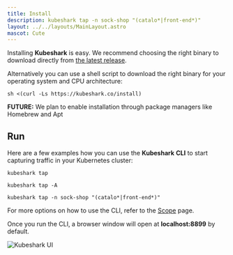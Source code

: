 ```yaml
---
title: Install
description: kubeshark tap -n sock-shop "(catalo*|front-end*)"
layout: ../../layouts/MainLayout.astro
mascot: Cute
---
```


Installing **Kubeshark** is easy. We recommend choosing the right binary to download directly from [the latest release](https://github.com/kubeshark/kubeshark/releases/latest).

Alternatively you can use a shell script to download the right binary for your operating system and CPU architecture:

```shell
sh <(curl -Ls https://kubeshark.co/install)
```

**FUTURE:** We plan to enable installation through package managers like Homebrew and Apt

## Run

Here are a few examples how you can use the **Kubeshark** **CLI** to start capturing traffic in your Kubernetes cluster:

```shell
kubeshark tap
```
```
kubeshark tap -A
```
```
kubeshark tap -n sock-shop "(catalo*|front-end*)"
```

For more options on how to use the CLI, refer to the [Scope](/en/scope) page.

Once you run the CLI, a browser window will open at **localhost:8899** by default.


![Kubeshark UI](/kubeshark-ui.png)

